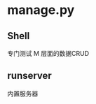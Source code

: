 <!-- 
@Author : Eric Zhang
@CreateDate : 2021-6-16
@Editor : Visual Studio Code
 -->
# manage.py
## Shell 
专门测试 M 层面的数据CRUD
## runserver
内置服务器
